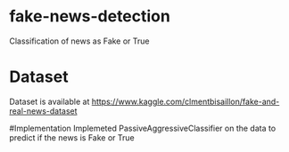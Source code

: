 # fake-news-detection
Classification of news as Fake or True

# Dataset
Dataset is available at https://www.kaggle.com/clmentbisaillon/fake-and-real-news-dataset

#Implementation
Implemeted PassiveAggressiveClassifier on the data to predict if the news is Fake or True
